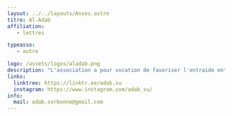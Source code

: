 ```yaml
---
layout: ../../layouts/Assos.astro
titre: Al-Adab
affiliation: 
   - lettres

typeasso: 
   - autre

logo: /assets/logos/aladab.png
description: "L'association a pour vocation de favoriser l'entraide entre ses étudiants sous toutes formes. Avec comme ambition d'intégrer la communauté étudiante, d'aider les étudiants rencontrant des difficultés social et/ou dans leurs études. La promotion de la culture arabique du Maghreb et du Moyen-Orient, l'organisation d'événements, d'ateliers, des journées culturels, des sorties et des séjours linguistiques."
links:
  linktree: https://linktr.ee/adab.su
  instagram: https://www.instagram.com/adab_su/
info:
  mail: adab.sorbonne@gmail.com
---
```

